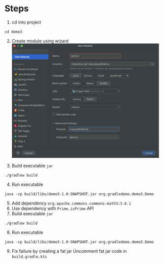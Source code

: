 # Steps

1. cd into project
```shell
cd demo3
```

2. Create module using wizard
![Example](./media/new-module.png)

3. Build executable `jar`
```shell
./gradlew build
```

4. Run executable
```shell
java -cp build/libs/demo3-1.0-SNAPSHOT.jar org.gradledemo.demo3.Demo
```

5. Add dependency `org.apache.commons.commons-math3:3.6.1`
6. Use dependency with `Prime.isPrime` API
7. Build executable `jar`
```shell
./gradlew build
```
8. Run executable
```shell
java -cp build/libs/demo3-1.0-SNAPSHOT.jar org.gradledemo.demo3.Demo
```
9. Fix failure by creating a fat jar
Uncomment fat jar code in `build.gradle.kts`
